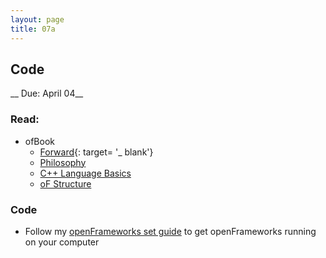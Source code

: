 ```yaml
---
layout: page
title: 07a
---
```


## Code
__ Due: April 04__

### Read:
- ofBook
    - [Forward](https://openframeworks.cc/ofBook/chapters/foreword.html){: target= '_ blank'}
    - [Philosophy](https://openframeworks.cc/ofBook/chapters/of_philosophy.html)
    - [C++ Language Basics](https://openframeworks.cc/ofBook/chapters/cplusplus_basics.html)
    - [oF Structure](https://openframeworks.cc/ofBook/chapters/setup_and_project_structure.html)

### Code
- Follow my [openFrameworks set guide]( ) to get openFrameworks running on your computer

